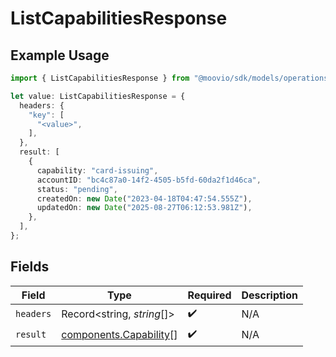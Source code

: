 # ListCapabilitiesResponse

## Example Usage

```typescript
import { ListCapabilitiesResponse } from "@moovio/sdk/models/operations";

let value: ListCapabilitiesResponse = {
  headers: {
    "key": [
      "<value>",
    ],
  },
  result: [
    {
      capability: "card-issuing",
      accountID: "bc4c87a0-14f2-4505-b5fd-60da2f1d46ca",
      status: "pending",
      createdOn: new Date("2023-04-18T04:47:54.555Z"),
      updatedOn: new Date("2025-08-27T06:12:53.981Z"),
    },
  ],
};
```

## Fields

| Field                                                            | Type                                                             | Required                                                         | Description                                                      |
| ---------------------------------------------------------------- | ---------------------------------------------------------------- | ---------------------------------------------------------------- | ---------------------------------------------------------------- |
| `headers`                                                        | Record<string, *string*[]>                                       | :heavy_check_mark:                                               | N/A                                                              |
| `result`                                                         | [components.Capability](../../models/components/capability.md)[] | :heavy_check_mark:                                               | N/A                                                              |